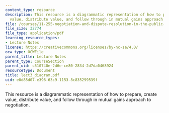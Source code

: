 ```yaml
---
content_type: resource
description: This resource is a diagrammatic representation of how to prepare, create
  value, distribute value, and follow through in mutual gains approach to negotiation.
file: /courses/11-255-negotiation-and-dispute-resolution-in-the-public-sector-spring-2005/e0d85d07e39663c911538c835299539f_lect3_diagram.pdf
file_size: 32774
file_type: application/pdf
learning_resource_types:
- Lecture Notes
license: https://creativecommons.org/licenses/by-nc-sa/4.0/
ocw_type: OCWFile
parent_title: Lecture Notes
parent_type: CourseSection
parent_uid: c510740e-2d6e-ce80-2834-2d7da0468924
resourcetype: Document
title: lect3_diagram.pdf
uid: e0d85d07-e396-63c9-1153-8c835299539f
---
```

This resource is a diagrammatic representation of how to prepare, create value, distribute value, and follow through in mutual gains approach to negotiation.